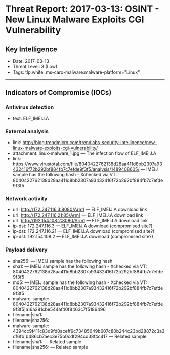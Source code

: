 # Threat Report: 2017-03-13: OSINT - New Linux Malware Exploits CGI Vulnerability


## Key Intelligence
* Date: 2017-03-13
* Threat Level: 3 (Low)
* Tags: tlp:white, ms-caro-malware:malware-platform="Linux"

---

## Indicators of Compromise (IOCs)
### Antivirus detection
* text: ELF_IMEIJ.A

### External analysis
* link: http://blog.trendmicro.com/trendlabs-security-intelligence/new-linux-malware-exploits-cgi-vulnerability/
* attachment: linux-malware_1.jpg — The infection flow of ELF_IMEIJ.A
* link: https://www.virustotal.com/file/8040422762138d28aa411d8bb2307a93432416f72b292bf884fb7c7efde9f3f5/analysis/1489408605/ — IMEIJ sample has the following hash - Xchecked via VT: 8040422762138d28aa411d8bb2307a93432416f72b292bf884fb7c7efde9f3f5

### Network activity
* url: http://172.247.116.3:8080/Arm1 — ELF_IMEIJ.A download link
* url: http://172.247.116.21:85/Arm1 — ELF_IMEIJ.A download link
* url: http://192.154.108.2:8080/Arm1 — ELF_IMEIJ.A download link
* ip-dst: 172.247.116.3 — ELF_IMEIJ.A download (compromised site?)
* ip-dst: 172.247.116.21 — ELF_IMEIJ.A download (compromised site?)
* ip-dst: 192.154.108.2 — ELF_IMEIJ.A download (compromised site?)

### Payload delivery
* sha256: <sha256> — IMEIJ sample has the following hash
* sha1: <sha1> — IMEIJ sample has the following hash - Xchecked via VT: 8040422762138d28aa411d8bb2307a93432416f72b292bf884fb7c7efde9f3f5
* md5: <md5> — IMEIJ sample has the following hash - Xchecked via VT: 8040422762138d28aa411d8bb2307a93432416f72b292bf884fb7c7efde9f3f5
* malware-sample: 8040422762138d28aa411d8bb2307a93432416f72b292bf884fb7c7efde9f3f5|a16a281cbe544af40f8463c7f5186496
* filename|sha1: <sha1>
* filename|sha256: <sha256>
* malware-sample: 4394cc9f411c83d9fd0aceff9c73485649b607c80b244c23bd28872c3a3df6fb|b486cb7aec3e75b0cdf294cd38f4c417 — Related sample
* filename|sha1: <sha1> — Related sample
* filename|sha256: <sha256> — Related sample
